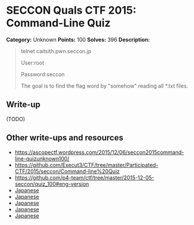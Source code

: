 # SECCON Quals CTF 2015: Command-Line Quiz

**Category:** Unknown
**Points:** 100
**Solves:** 396
**Description:**

> telnet caitsith.pwn.seccon.jp
> 
> User:root
> 
> Password:seccon
> 
> The goal is to find the flag word by "somehow" reading all *.txt files.


## Write-up

(TODO)

## Other write-ups and resources

* <https://ascopectf.wordpress.com/2015/12/06/seccon2015command-line-quizunknown100/>
* <https://github.com/Execut3/CTF/tree/master/Participated-CTF/2015/seccon/Command-line%20Quiz>
* <https://github.com/p4-team/ctf/tree/master/2015-12-05-seccon/quiz_100#eng-version>
* [Japanese](http://akashisn.azurewebsites.net/2015/12/06/seccon-2015-online-ctf-write-up/)
* [Japanese](http://kanpapa.com/today/2015/12/seccon-ctf-2015-online-write-up.html)
* [Japanese](https://hackmd.io/s/NkC2KdiVg)
* [Japanese](http://hfukuda.hatenablog.com/entry/2015/12/07/235823)
* [Japanese](https://docs.google.com/document/d/1GEdzPOohsiWt8EPojNazlVPuNFZpQ9FOQxb-E7sfzSQ)
